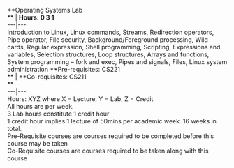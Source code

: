 **Operating Systems Lab  
** | **Hours: 0 3 1**  
---|---  
Introduction to Linux, Linux commands, Streams, Redirection operators, Pipe operator, File security, Background/Foreground processing, Wild cards, Regular expression, Shell programming, Scripting, Expressions and variables, Selection structures, Loop structures, Arrays and functions, System programming – fork and exec, Pipes and signals, Files, Linux system administration 
**Pre-requisites: CS221  
** | **Co-requisites: CS211  
**  
---|---  
Hours: XYZ where X = Lecture, Y = Lab, Z = Credit  
All hours are per week.  
3 Lab hours constitute 1 credit hour  
1 credit hour implies 1 lecture of 50mins per academic week. 16 weeks in total.  
Pre-Requisite courses are courses required to be completed before this course may be taken  
Co-Requisite courses are courses required to be taken along with this course
